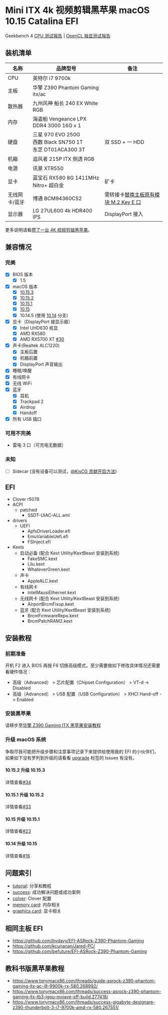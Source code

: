 # Mini ITX 4k 视频剪辑黑苹果 macOS 10.15 Catalina EFI

Geekbench 4 [CPU 测试报告](https://browser.geekbench.com/v4/cpu/14931592) | [OpenCL 独显测试报告](https://browser.geekbench.com/v4/compute/4634600)

## 装机清单

| 名称 | 品牌型号 | 备注 |
| --- | --- | --- |
| CPU | 英特尔 i7 9700k |  |
| 主板 | 华擎 Z390 Phantom Gaming itx/ac |  |
| 散热器 | 九州风神 船长 240 EX White RGB |  |
| 内存 | 海盗船 Vengeance LPX DDR4 3000 16G x 1 |  |
| 硬盘 | 三星 970 EVO 250G<br />西数 Black SN750 1T<br />东芝 DT01ACA300 3T | 双 SSD + 一 HDD |
| 机箱 | 追风者 215P ITX 侧透 RGB |  |
| 电源 | 讯景 XTR550 |  |
| 显卡 | 蓝宝石 RX580 8G 1411MHz Nitro+ 超白金 | 矿卡 |
| 无线网卡/蓝牙 | 博通 BCM94360CS2 | 需转接卡[替换主板原有模块 M.2 Key E 口](http://icyleaf.com/images/install-boardcom-module-to-motherboard.jpg) |
| 显示器 | LG 27UL600 4k HDR400 IPS | DisplayPort 接入 |

更多说明请看[攒了一台 4K 视频剪辑黑苹果](http://icyleaf.com/2019/01/itx-coffee-lake-hackintosh-build-for-4k-video-editing/)。

## 兼容情况

### 完美

- [x] BIOS 版本
    - [x] 1.5
- [x] macOS 版本
    - [x] [10.15.3](https://github.com/icyleaf/EFI-ASRock-Z390-Phantom-Gaming-ITX/issues/34)
    - [x] [10.15.2](https://github.com/icyleaf/EFI-ASRock-Z390-Phantom-Gaming-ITX/issues/33)
    - [x] [10.15.1](https://github.com/icyleaf/EFI-ASRock-Z390-Phantom-Gaming-ITX/issues/23)
    - [x] [10.15](https://github.com/icyleaf/EFI-ASRock-Z390-Phantom-Gaming-ITX/tree/10.15)
    - [x] 10.14.5 (使用 [10.14](https://github.com/icyleaf/EFI-ASRock-Z390-Phantom-Gaming-ITX/tree/10.14) 分支)
- [x] 显卡（DisplayPort 接显示器）
    - [x] Intel UHD630 核显
    - [x] AMD RX580
    - [x] AMD RX5700 XT [#30](https://github.com/icyleaf/EFI-ASRock-Z390-Phantom-Gaming-ITX/issues/30)
- [x] 声卡(Realtek ALC1220)
    - [x] 主板后置
    - [x] 机箱前置
    - [x] DisplayPort 声音输出
- [x] 睡眠/唤醒
- [x] 有线网卡
- [x] 无线 WiFi
- [x] 蓝牙
    - [x] 耳机
    - [x] Trackpad 2
    - [x] Airdrop
    - [x] Handoff
- [x] 所有 USB 插口

### 可用不完美

- 雷电 3 口（可充电无数据）

### 未知

- [ ] Sidecar (没有设备可以测试，[@KisCG 贡献开启方法](https://github.com/icyleaf/EFI-ASRock-Z390-Phantom-Gaming-ITX/issues/32))

## EFI

- Clover r5078
- ACPI
    - patched
        - SSDT-UIAC-ALL.aml
- drivers
    - UEFI
        - ApfsDriverLoader.efi
        - EmuVariableUefi.efi
        - FSInject.efi
- Kexts
    - 启动必备 (配合 Kext Utility/KextBeast 安装到系统)
        - FakeSMC.kext
        - Lilu.kext
        - WhateverGreen.kext
    - 声卡
        - AppleALC.kext
    - 有线网卡
        - IntelMausiEthernet.kext
    - 无线网卡 (配合 Kext Utility/KextBeast 安装到系统)
        - AirportBrcmFixup.kext
    - 蓝牙 (配合 Kext Utility/KextBeast 安装到系统)
        - BrcmFirmwareRepo.kext
        - BrcmPatchRAM2.kext

## 安装教程

### 前期准备

开机 F2 进入 BIOS 再按 F6 切换高级模式，至少需要做如下修改具体情况还需要看硬件情况：

- 高级（Advanced） > 芯片配置（Chipset Configuration） > VT-d -> Disabled
- 高级（Advanced） > USB 配置（USB Configuration） > XHCI Hand-off -> Enabled

### 安装黑苹果

请移步至[华擎 Z390 Gaming ITX 黑苹果安装教程](http://icyleaf.com/2019/03/asrock-z390-gaming-itx-install-hackintosh-tutorial/)

### 升级 macOS 系统

争取尽我可能把升级步骤和注意事项记录下来提供给使用我的 EFI 的小伙伴们，如果如下没有罗列到升级的请看看 [upgrade](https://github.com/icyleaf/EFI-ASRock-Z390-Phantom-Gaming-ITX/issues?utf8=%E2%9C%93&q=is%3Aissue+label%3Aupgrade) 标签的 Issues 有没有。

#### 10.15.2 升级 10.15.3

详情查看[#34](https://github.com/icyleaf/EFI-ASRock-Z390-Phantom-Gaming-ITX/issues/34)

#### 10.15.1 升级 10.15.2

详情查看[#33](https://github.com/icyleaf/EFI-ASRock-Z390-Phantom-Gaming-ITX/issues/33)

#### 10.15 升级 10.15.1

详情查看[#23](https://github.com/icyleaf/EFI-ASRock-Z390-Phantom-Gaming-ITX/issues/23)

#### 10.14 升级 10.15

详情查看[#16](https://github.com/icyleaf/EFI-ASRock-Z390-Phantom-Gaming-ITX/issues/16)

## 问题索引

- [tutorial](https://github.com/icyleaf/EFI-ASRock-Z390-Phantom-Gaming-ITX/labels/tutorial): 分享和教程
- [success](https://github.com/icyleaf/EFI-ASRock-Z390-Phantom-Gaming-ITX/labels/success): 成功解决问题或成功案例
- [colver](https://github.com/icyleaf/EFI-ASRock-Z390-Phantom-Gaming-ITX/labels/clover): Clover 配置
- [memory card](https://github.com/icyleaf/EFI-ASRock-Z390-Phantom-Gaming-ITX/labels/memory%20card): 内存相关
- [graphics card](https://github.com/icyleaf/EFI-ASRock-Z390-Phantom-Gaming-ITX/labels/graphics%20card): 显卡相关

## 相同主板 EFI

- https://github.com/bydavy/EFI-ASRock-Z390-Phantom-Gaming
- https://github.com/kcunanan/Jared-PC/
- https://github.com/befuture/EFI-ASRock-Z390-Phantom-Gaming

## 教科书版黑苹果教程

- https://www.tonymacx86.com/threads/guide-asrock-z390-phantom-gaming-itx-ac-i9-9900k-rx-580.268992/
- https://www.tonymacx86.com/threads/success-asrock-z390-phantom-gaming-itx-tb3-igpu-mojave-sff-build.277418/
- https://www.tonymacx86.com/threads/success-gigabyte-designare-z390-thunderbolt-3-i7-9700k-amd-rx-580.267551/
